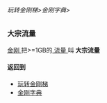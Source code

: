 
###### 玩转金刚梯>金刚字典>

### 大宗流量
[ 金刚 ](https://github.com/a2zitpro/web/blob/master/LadderFree/kkDictionary/Atozitpro.md)把>=1GB的[ 流量 ](https://github.com/a2zitpro/web/blob/master/LadderFree/kkDictionary/KKDataTraffic.md)叫<strong> 大宗流量 </strong>


#### 返回到
- [玩转金刚梯](https://github.com/a2zitpro/web/blob/master/LadderFree/A.md)
- [金刚字典](https://github.com/a2zitpro/web/blob/master/LadderFree/kkDictionary/KKDictionary.md)

